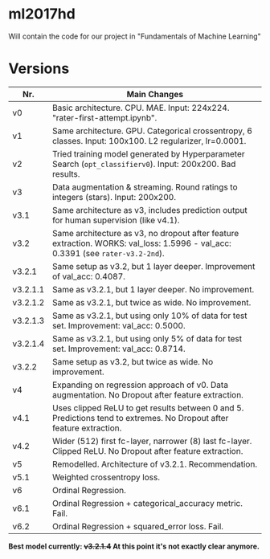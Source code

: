 # ml2017hd
Will contain the code for our project in "Fundamentals of Machine Learning"

# Versions
|Nr.|Main Changes|
|---|---|
|v0|Basic architecture. CPU. MAE. Input: 224x224. "rater-first-attempt.ipynb".|
|v1|Same architecture. GPU. Categorical crossentropy, 6 classes. Input: 100x100. L2 regularizer, lr=0.0001.|
|v2|Tried training model generated by Hyperparameter Search (`opt_classifierv0`). Input: 200x200. Bad results.|
|v3|Data augmentation & streaming. Round ratings to integers (stars). Input: 200x200.|
|v3.1|Same architecture as v3, includes prediction output for human supervision (like v4.1).|
|v3.2|Same architecture as v3, no dropout after feature extraction. WORKS: val_loss: 1.5996 - val_acc: 0.3391 (see `rater-v3.2-2nd`).|
|v3.2.1|Same setup as v3.2, but 1 layer deeper. Improvement of val_acc: 0.4087.|
|v3.2.1.1|Same as v3.2.1, but 1 layer deeper. No improvement.|
|v3.2.1.2|Same as v3.2.1, but twice as wide. No improvement.|
|v3.2.1.3|Same as v3.2.1, but using only 10% of data for test set. Improvement: val_acc: 0.5000.|
|v3.2.1.4|Same as v3.2.1, but using only 5% of data for test set. Improvement: val_acc: 0.8714.|
|v3.2.2|Same setup as v3.2, but twice as wide. No improvement.|
|v4|Expanding on regression approach of v0. Data augmentation. No Dropout after feature extraction.|
|v4.1|Uses clipped ReLU to get results between 0 and 5. Predictions tend to extremes. No Dropout after feature extraction.|
|v4.2|Wider (512) first fc-layer, narrower (8) last fc-layer. Clipped ReLU. No Dropout after feature extraction.|
|v5|Remodelled. Architecture of v3.2.1. Recommendation.|
|v5.1|Weighted crossentropy loss.|
|v6|Ordinal Regression.|
|v6.1|Ordinal Regression + categorical_accuracy metric. Fail.|
|v6.2|Ordinal Regression + squared_error loss. Fail.|

**Best model currently: ~~v3.2.1.4~~ At this point it's not exactly clear anymore.**
